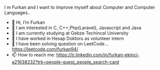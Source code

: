 I m Furkan and I want to improve myself about Computer and Computer Languages..

- 👋 Hi, I’m Furkan
- 👀 I am interested in C, C++,Php(Laravel), Javascript and Java
- 🌱 I am currently studying at Gebze Techincal University
- 🎯 I have worked in Hesap Doktoru as volunteer intern
- 🎯 I have been solving question on LeetCode... https://leetcode.com/furkan94/
- 📫 How to reach me: https://tr.linkedin.com/in/furkan-ekinci-a21638232?trk=people-guest_people_search-card

<!---
Furkan2001/Furkan2001 is a ✨ special ✨ repository because its `README.md` (this file) appears on your GitHub profile.
You can click the Preview link to take a look at your changes.
--->
